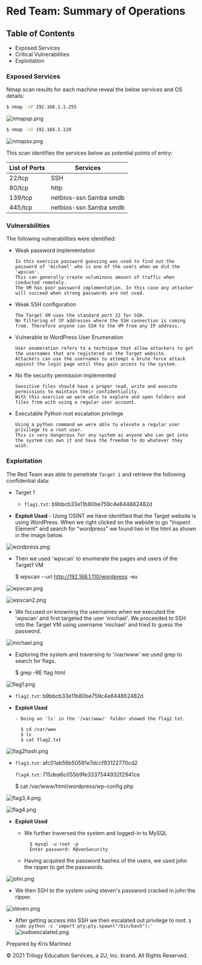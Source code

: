 # Red Team: Summary of Operations

## Table of Contents
- Exposed Services
- Critical Vulnerabilities
- Exploitation

### Exposed Services


Nmap scan results for each machine reveal the below services and OS details:

```bash
$ nmap -sP 192.168.1.1-255
```
![nmapsp.png](https://github.com/krisyslab/ThirdProject/blob/f1352bff20be756a318ad185690589a3d0503887/images/nmapsp.PNG)

```bash
$ nmap -sV 192.168.1.110
```
![nmapsv.png](https://github.com/krisyslab/ThirdProject/blob/3bf8dea1035f77c35cb41acb0eec110af16f806a/images/nmapsv.PNG)


This scan identifies the services below as potential points of entry:

| List of Ports  | Services               | 
|----------------|------------------------|
| 22/tcp         | SSH                    | 
| 80/tcp         | http                   |
| 139/tcp        | netbios-ssn Samba smdb | 
| 445/tcp        | netbios-ssn Samba smdb | 


### Vulnerabilities

The following vulnerabilities were identified:

  - Weak password implementation

        In this exercise password guessing was used to find out the password of 'michael' who is one of the users when we did the 'wpscan'. 
        This can generally create voluminous amount of traffic when conducted remotely.
        The VM has poor password implementation. In this case any attacker will succeed when strong passwords are not used.

  - Weak SSH configuration

        The Target VM uses the standard port 22 for SSH.      
        No filtering of IP addresses where the SSH connection is coming from. Therefore anyone can SSH to the VM from any IP address.

  - Vulnerable to WordPress User Enumeration

        User enumeration refers to a technique that allow attackers to get the usernames that are registered on the Target website.
        Attackers can use the usernames to attempt a brute force attack against the login page until they gain access to the system.

  - No file security permission implemented

        Sensitive files should have a proper read, write and execute permissions to maintain their confidentiality. 
        With this exercise we were able to explore and open folders and files from with using a regular user account. 

  - Executable Python root escalation privilege 

        Using a python command we were able to elevate a regular user privilege to a root user. 
        This is very dangerous for any system as anyone who can get into the system can own it and have the freedom to do whatever they wish.

### Exploitation
 

The Red Team was able to penetrate `Target 1` and retrieve the following confidential data:
- Target 1
  - `flag1.txt`: b9bbcb33e11b80be759c4e844862482d

- **Exploit Used**
      - Using OSINT we have identified that the Target website is using WordPress. 
        When we right clicked on the website to go "Inspect Element" and search for "wordpress" we found two in the html as shown in the image below. 

![wordpress.png](https://github.com/krisyslab/ThirdProject/blob/64820315047f7039a054604e52f37ee6f31d2e16/images/wordpress.PNG)

  - Then we used 'wpscan' to enumerate the pages and users of the Target1 VM

      $ wpscan --url http://192.168.1.110/wordpress -eu

![wpscan.png](https://github.com/krisyslab/ThirdProject/blob/0a8440f1018e4a39d9c0b69f61ee2b9b1ba97567/images/wpscan.PNG)

![wpscan2.png](https://github.com/krisyslab/ThirdProject/blob/0a8440f1018e4a39d9c0b69f61ee2b9b1ba97567/images/wpscan2.PNG)

  - We focused on knowning the usernames when we executed the 'wpscan' and first targeted the user 'michael'. 
        We proceeded to SSH into the Target VM using username 'michael' and tried to guess the password.
      
![michael.png](https://github.com/krisyslab/ThirdProject/blob/1a1ceff35d03fc7adfde5f8a2b9c83830a69e864/images/michael.PNG)

  - Exploring the system and traversing to '/var/www' we used grep to search for flags.

      $ grep -RE flag html

![flag1.png](https://github.com/krisyslab/ThirdProject/blob/b5084ee3fa1d9fd63045ac162e5b6d52f48efad8/images/flag1.PNG)

  - `flag2.txt`: b9bbcb33e11b80be759c4e844862482d
      
- **Exploit Used**

      - Doing an 'ls' in the '/var/www/' folder showed the flag2.txt.

    ```
      $ cd /var/www
      $ ls
      $ cat flag2.txt
    ```
 ![flag2hash.png](https://github.com/krisyslab/ThirdProject/blob/fd6a47e873f21d4f535d415f2c90ae1e43ec76ee/images/flag2hash.PNG)   
      

  - `flag3.txt`: afc01ab56b50591e7dccf93122770cd2

    `flag4.txt`: 715dea6c055b9fe3337544932f2941ce
      
    $ cat /var/www/html/wordpress/wp-config.php

![flag3,4.png](https://github.com/krisyslab/ThirdProject/blob/fd6a47e873f21d4f535d415f2c90ae1e43ec76ee/images/flag3and4.PNG)

![flag4.png](https://github.com/krisyslab/ThirdProject/blob/fd6a47e873f21d4f535d415f2c90ae1e43ec76ee/images/flag4theend.PNG)

- **Exploit Used**

    - We further traversed the system and logged-in to MySQL
      ```
        $ mysql -u root -p
        Enter password: R@venSecurity
      ```  
    - Having acquired the password hashes of the users, we used john the ripper to get the passwords.

![john.png](https://github.com/krisyslab/ThirdProject/blob/c7b8ed403f6e2e27dacb8ec37cde81660db078bb/images/johnfin.PNG)

  - We then SSH to the system using steven's password cracked in john the ripper.

![steven.png](https://github.com/krisyslab/ThirdProject/blob/c7b8ed403f6e2e27dacb8ec37cde81660db078bb/images/steven.PNG)

  - After getting access into SSH we then escalated out privilege to root.
          ```
            $ sudo python -c 'import pty;pty.spawn("/bin/bash");'
          ``` 
![sudoescalated.png](https://github.com/krisyslab/ThirdProject/blob/c7b8ed403f6e2e27dacb8ec37cde81660db078bb/images/sudoescalated.PNG)

Prepared by Kris Martinez

© 2021 Trilogy Education Services, a 2U, Inc. brand. All Rights Reserved.
